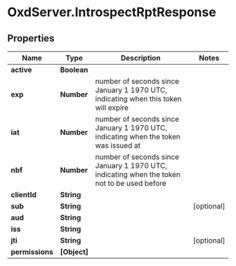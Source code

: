 # OxdServer.IntrospectRptResponse

## Properties
Name | Type | Description | Notes
------------ | ------------- | ------------- | -------------
**active** | **Boolean** |  | 
**exp** | **Number** | number of seconds since January 1 1970 UTC, indicating when this token will expire | 
**iat** | **Number** | number of seconds since January 1 1970 UTC, indicating when the token was issued at | 
**nbf** | **Number** | number of seconds since January 1 1970 UTC, indicating when the token not to be used before | 
**clientId** | **String** |  | 
**sub** | **String** |  | [optional] 
**aud** | **String** |  | 
**iss** | **String** |  | 
**jti** | **String** |  | [optional] 
**permissions** | **[Object]** |  | 


